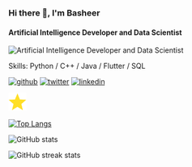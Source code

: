 ### Hi there 👋, I'm Basheer
#### Artificial Intelligence Developer and Data Scientist 
![Artificial Intelligence Developer and Data Scientist ](https://arturssmirnovs.github.io/github-profile-readme-generator/images/banner.png)


Skills:  Python / C++ / Java / Flutter / SQL



[<img src='https://cdn.jsdelivr.net/npm/simple-icons@3.0.1/icons/github.svg' alt='github' height='40'>](https://github.com/basheerarab)  [<img src='https://cdn.jsdelivr.net/npm/simple-icons@3.0.1/icons/twitter.svg' alt='twitter' height='40'>](https://twitter.com/Basheer_17)  [<img src='https://cdn.jsdelivr.net/npm/simple-icons@3.0.1/icons/linkedin.svg' alt='linkedin' height='40'>](https://www.linkedin.com/in/basheer-arab-6620001b6/)  

<a href='https://stars.github.com/'><img src='https://raw.githubusercontent.com/acervenky/animated-github-badges/master/assets/starbadge.gif' width='35' height='35'></a> 

[![Top Langs](https://github-readme-stats.vercel.app/api/top-langs/?username=basheerarab)](https://github.com/anuraghazra/github-readme-stats)

![GitHub stats](https://github-readme-stats.vercel.app/api?username=basheerarab&show_icons=true)  

![GitHub streak stats](https://github-readme-streak-stats.herokuapp.com/?user=basheerarab)  


